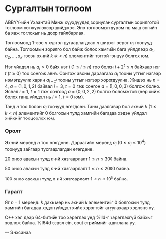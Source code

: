Сургалтын тоглоом
=================
ABBYY-ийн Ухаантай Минж хүүхдүүдэд зориулан сургалтын зорилготой тоглоом
хөгжүүлэхээр шийджээ. Энэ тоглоомын дүрэм нь маш энгийн ба яаж тоглохыг нь доор
тайлбарлая.

Тоглоомонд $1$-ээс $n$ хүртэл дугаарлагдсан $n$ ширхэг эерэг $a_i$ тоонууд байна.
Тоглоомын зорилго бол байж болох хамгийн бага үйлдлээр $a_1, a_2, ... ,a_k$
гэсэн эхний $k$ ($k < n$) элементийг тэгтэй тэнцүү болгох юм.

Нэг үйлдэл нь $a_i > 0$ байх нэг $i$ ($1 ≤ i ≤ n$) тоо болон $i + 2^t ≤ n$
байхаар нэг $t$ ($t ≥ 0$) тоо сонгож авна. Сонгож авсны дараагаар $a_i$ тооны
утгыг нэгээр нэмэгдүүлж харин $a_{i + 2^t}$ тооны утгыг нэгээр хорогдуулна.
Жишээ нь $n = 4$, $a$ = ($1, 0, 1, 2$) байвал $i = 3$, $t = 0$ гэж сонгон
$a$ = ($1, 0, 0, 3$) болгож болно. Эсвэл $i = 1$, $t = 1$ гэж сонгоод $a$ =
($0, 0, 2, 2$) болгох боломжтой (өөр хийж болох ганц үйлдэл нь $i = 1$, $t =
0$ юм).

Танд $n$ тоо болон $a_i$ тоонууд өгөгдсөн. Таны даалгавар бол эхний $k$
($1 ≤ k < n$).элементийг $0$ болгохын тулд хамгийн багадаа хэдэн үйлдэл хийхийг
тооцоолох юм.

### Оролт
Эхний мөрөнд $n$ тоо өгөгдөнө. Дараагийн мөрөнд $a_i$ ($0 ≤ a_i ≤ 10^4$) тоонууд
зайгаар тусгаарлагдан өгөгдөнө.

$20$ оноо авахын тулд $n$-ий хязгаарлалт $1 ≤ n ≤ 300$ байна.

$50$ оноо авахын тулд $n$-ий хязгаарлалт $1 ≤ n ≤ 2000$ байна.

$100$ оноо авахын тулд $n$-ий хязгаарлалт $1 ≤ n ≤ 10^5$ байна.

### Гаралт
Яг $n - 1$ мөрөнд: $k$ дахь мөр нь эхний $k$ элементийг $0$ болгохын тулд
хамгийн багадаа хэдэн үйлдэл хийх хэрэгтэйг агуулахаар хэвлэнэ үү.

C++ хэл дээр 64-битийн тоо хэрэглэх үед %lld-г хэрэглэхгүй байхыг зөвлөж байна.
%I64d эсвэл cin, cout стриймийг ашиглана уу.

-- Энхсанаа
